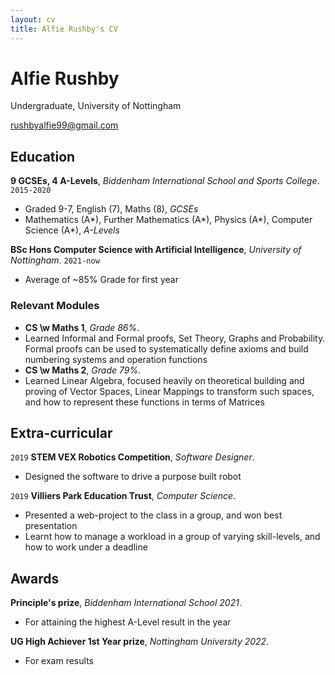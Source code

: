 ```yaml
---
layout: cv
title: Alfie Rushby's CV
---
```

# Alfie Rushby
Undergraduate, University of Nottingham

<div id="webaddress">
<a href="rushbyalfie99@gmail.com">rushbyalfie99@gmail.com</a>
</div>


## Education

__9 GCSEs, 4 A-Levels__, *Biddenham International School and Sports College*.
`2015-2020`
- Graded 9-7, English (7), Maths (8), *GCSEs*
- Mathematics (A\*), Further Mathematics (A\*), Physics (A\*), Computer Science (A\*), *A-Levels*

 __BSc Hons Computer Science with Artificial Intelligence__, *University of Nottingham*.
`2021-now`
- Average of ~85% Grade for first year
 
### Relevant Modules

- __CS \w Maths 1__, *Grade 86%*.
- Learned Informal and Formal proofs, Set Theory, Graphs and Probability. Formal proofs can be used to systematically define axioms and build numbering systems and operation functions
- __CS \w Maths 2__, *Grade 79%*.
- Learned Linear Algebra, focused heavily on theoretical building and proving of Vector Spaces, Linear Mappings to transform such spaces, and how to represent these functions in terms of Matrices



## Extra-curricular 


`2019`
__STEM VEX Robotics Competition__, *Software Designer*.
- Designed the software to drive a purpose built robot

`2019`
__Villiers Park Education Trust__, *Computer Science*.
- Presented a web-project to the class in a group, and won best presentation
- Learnt how to manage a workload in a group of varying skill-levels, and how to work under a deadline

## Awards

 __Principle's prize__, *Biddenham International School 2021*.
 - For attaining the highest A-Level result in the year

__UG High Achiever 1st Year prize__, *Nottingham University 2022*.
- For exam results

<!-- ### Footer

Last updated: May 2013 -->


